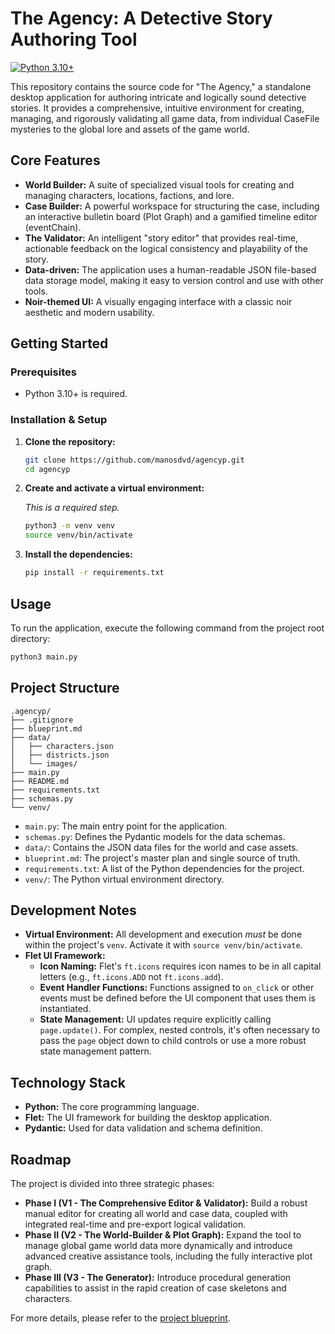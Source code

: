 # The Agency: A Detective Story Authoring Tool

[![Python 3.10+](https://img.shields.io/badge/python-3.10+-blue.svg)](https://www.python.org/downloads/release/python-3100/)

This repository contains the source code for "The Agency," a standalone desktop application for authoring intricate and logically sound detective stories. It provides a comprehensive, intuitive environment for creating, managing, and rigorously validating all game data, from individual CaseFile mysteries to the global lore and assets of the game world.

## Core Features

*   **World Builder:** A suite of specialized visual tools for creating and managing characters, locations, factions, and lore.
*   **Case Builder:** A powerful workspace for structuring the case, including an interactive bulletin board (Plot Graph) and a gamified timeline editor (eventChain).
*   **The Validator:** An intelligent "story editor" that provides real-time, actionable feedback on the logical consistency and playability of the story.
*   **Data-driven:** The application uses a human-readable JSON file-based data storage model, making it easy to version control and use with other tools.
*   **Noir-themed UI:** A visually engaging interface with a classic noir aesthetic and modern usability.

## Getting Started

### Prerequisites

*   Python 3.10+ is required.

### Installation & Setup

1.  **Clone the repository:**

    ```bash
    git clone https://github.com/manosdvd/agencyp.git
    cd agencyp
    ```

2.  **Create and activate a virtual environment:**

    *This is a required step.*

    ```bash
    python3 -m venv venv
    source venv/bin/activate
    ```

3.  **Install the dependencies:**

    ```bash
    pip install -r requirements.txt
    ```

## Usage

To run the application, execute the following command from the project root directory:

```bash
python3 main.py
```

## Project Structure

```
.agencyp/
├── .gitignore
├── blueprint.md
├── data/
│   ├── characters.json
│   ├── districts.json
│   └── images/
├── main.py
├── README.md
├── requirements.txt
├── schemas.py
└── venv/
```

*   `main.py`: The main entry point for the application.
*   `schemas.py`: Defines the Pydantic models for the data schemas.
*   `data/`: Contains the JSON data files for the world and case assets.
*   `blueprint.md`: The project's master plan and single source of truth.
*   `requirements.txt`: A list of the Python dependencies for the project.
*   `venv/`: The Python virtual environment directory.

## Development Notes

*   **Virtual Environment:** All development and execution *must* be done within the project's `venv`. Activate it with `source venv/bin/activate`.
*   **Flet UI Framework:**
    *   **Icon Naming:** Flet's `ft.icons` requires icon names to be in all capital letters (e.g., `ft.icons.ADD` not `ft.icons.add`).
    *   **Event Handler Functions:** Functions assigned to `on_click` or other events must be defined before the UI component that uses them is instantiated.
    *   **State Management:** UI updates require explicitly calling `page.update()`. For complex, nested controls, it's often necessary to pass the `page` object down to child controls or use a more robust state management pattern.

## Technology Stack

*   **Python:** The core programming language.
*   **Flet:** The UI framework for building the desktop application.
*   **Pydantic:** Used for data validation and schema definition.

## Roadmap

The project is divided into three strategic phases:

*   **Phase I (V1 - The Comprehensive Editor & Validator):** Build a robust manual editor for creating all world and case data, coupled with integrated real-time and pre-export logical validation.
*   **Phase II (V2 - The World-Builder & Plot Graph):** Expand the tool to manage global game world data more dynamically and introduce advanced creative assistance tools, including the fully interactive plot graph.
*   **Phase III (V3 - The Generator):** Introduce procedural generation capabilities to assist in the rapid creation of case skeletons and characters.

For more details, please refer to the [project blueprint](blueprint.md).